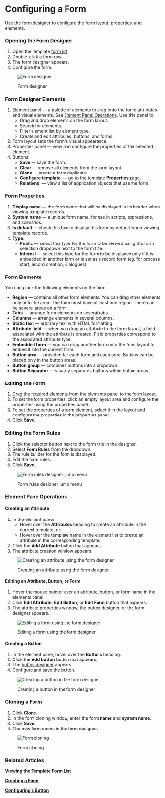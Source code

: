 # Configuring a Form

Use the form designer to configure the form layout, properties, and elements.

### Opening the Form Designer <a href="#opening-the-form-designer" id="opening-the-form-designer"></a>

1. Open the template [form list](viewing-the-template-form-list.md).
2. Double-click a form row.
3. The form designer appears.
4. Configure the form.

<figure><img src="../.gitbook/assets/form_designer" alt="Form designer"><figcaption><p>Form designer</p></figcaption></figure>

### Form Designer Elements <a href="#form-designer-elements" id="form-designer-elements"></a>

1. Element panel — a palette of elements to drag onto the form: attributes and visual elements. See [Element Panel Operations](form-designer.md#element-pane-operations). Use this panel to:
   * Drag and drop elements on the form layout.
   * Search for elements.
   * Filter element list by element type.
   * Create and edit attributes, buttons, and forms.
2. Form layout sets the form's visual appearance.
3. Properties panel — view and configure the properties of the selected element.
4. Buttons:
   * **Save** — save the form.
   * **Clear** — remove all elements from the form layout.
   * **Clone** — create a form duplicate.
   * **Configure template** <img src="../.gitbook/assets/image.png" alt="" data-size="line"> — go to the template **Properties** page.
   * **Relations** <img src="../.gitbook/assets/2023-07-16_16h51_08.png" alt="" data-size="line"> — view a list of application objects that use the form.

### Form Properties <a href="#form-properties" id="form-properties"></a>

1. **Display name** — the form name that will be displayed in its header when viewing template records.
2. **System name** — a unique form name, for use in scripts, expressions, and scenarios.
3. **Is default** — check this box to display this form by default when viewing template records.
4. **Type**:
   * **Public** — select this type for the form to be viewed using the form selection dropdown next to the form title.
   * **Internal** — select this type for the form to be displayed only if it is embedded in another form or is set as a record form (eg. for process start, record creation, dialogues).

### Form Elements <a href="#form-elements" id="form-elements"></a>

You can place the following elements on the form.

* **Region** — contains all other form elements. You can drag other elements only onto the area. The form must have at least one region. There can be several areas on a form.
* **Tabs** — arrange form elements on several tabs.
* **Columns** — arrange elements in several columns.
* **Static text** — arbitrary text with HTML formatting.
* **Attribute field** — when you drag an attribute to the form layout, a field associated with the attribute is created. Field properties correspond to the associated attribute type.
* **Embedded form** — you can drag another form onto the form layout to embed it into the current form.
* **Button area** — provided for each form and each area. Buttons can be placed only in the button areas.
* **Button group** — combines buttons into a dropdown.
* **Button Separator** — visually separates buttons within button areas.

### Editing the Form <a href="#editing-the-form" id="editing-the-form"></a>

1. Drag the required elements from the elements panel to the form layout.
2. To set the form properties, click an empty layout area and configure the properties using the properties panel.
3. To set the properties of a form element, select it in the layout and configure the properties in the properties panel.
4. Click **Save**.

### Editing the Form Rules <a href="#editing-the-form-rules" id="editing-the-form-rules"></a>

1. Click the selector button next to the form title in the designer.
2. Select **Form Rules** from the dropdown.
3. The rule builder for the form is displayed.
4. Edit the form rules.
5. Click **Save**.

<figure><img src="../.gitbook/assets/form_designer_goto_form_rules" alt="Form rules designer jump menu"><figcaption><p>Form rules designer jump menu</p></figcaption></figure>

### Element Pane Operations <a href="#element-pane-operations" id="element-pane-operations"></a>

#### Creating an Attribute <a href="#creating-an-attribute" id="creating-an-attribute"></a>

1. In the element pane:
   * Hover over the **Attributes** heading to create an attribute in the current template, or…
   * Hover over the template name in the element list to create an attribute in the corresponding template.
2. Click the **Add Attribute** button that appears.
3. The attribute creation window appears.

<figure><img src="../.gitbook/assets/form_designer_create_attribute" alt="Creating an attribute using the form designer"><figcaption><p>Creating an attribute using the form designer</p></figcaption></figure>

#### Editing an Attribute, Button, or Form <a href="#editing-an-attribute-button-or-form" id="editing-an-attribute-button-or-form"></a>

1. Hover the mouse pointer over an attribute, button, or form name in the elements panel.
2. Click **Edit Attribute**, **Edit Button**, or **Edit Form** button that appears.
3. The attribute properties window, the button designer, or the form designer appears.

<figure><img src="../.gitbook/assets/form_designer_edit_form" alt="Editing a form using the form designer"><figcaption><p>Editing a form using the form designer</p></figcaption></figure>

#### Creating a Button <a href="#creating-a-button" id="creating-a-button"></a>

1. In the element pane, hover over the **Buttons** heading.
2. Click the **Add button** button that appears.
3. The [button designer](../buttons/button-designer.md) appears.
4. Configure and save the button.

<figure><img src="../.gitbook/assets/form_designer_create_button" alt="Creating a button in the form designer"><figcaption><p>Creating a button in the form designer</p></figcaption></figure>

### Cloning a Form <a href="#cloning-a-form" id="cloning-a-form"></a>

1. Click **Clone**.
2. In the form cloning window, enter the form **name** and **system name**.
3. Click **Save**.
4. The new form opens in the form designer.

<figure><img src="../.gitbook/assets/2023-07-16_16h52_06.png" alt="Form cloning"><figcaption><p>Form cloning</p></figcaption></figure>

### Related Articles <a href="#related-articles" id="related-articles"></a>

[**Viewing the Template Form List**](viewing-the-template-form-list.md)

[**Creating a Form**](creating-a-form.md)

[**Configuring a Button**](../buttons/button-designer.md)
